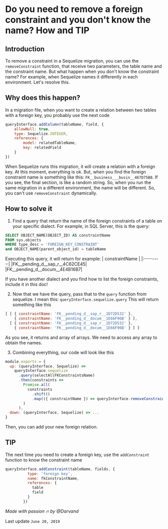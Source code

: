# Do you need to remove a foreign constraint and you don't know the name? How and TIP

## Introduction

To remove a constraint in a Sequelize migration, you can use the `removeConstraint` function, that receive two parameters, the table name and the constraint name. But what happen when you don't know the constraint name? For example, when Sequelize names it differently in each environment. Let's resolve this.

## Why does this happen?

In a migration file, when you want to create a relation between two tables with a foreign key, you probably use the next code

```javascript
queryInterface.addColumn(tableName, field, {
    allowNull: true,
    type: Sequelize.INTEGER,
    references: {
        model: relatedTableName,
        key: relatedField
    }
})
```
When Sequelize runs this migration, it will create a relation with a foreign key. At this moment, everything is ok. But, when you find the foreign constraint name is something like this: `FK__business___busin__467D75B8`. If you see, the final section, is like a random string. So, when you run the same migration in a different environment, the name will be different. So, you can't use `removeConstraint` dynamically.

## How to solve it

1. Find a query that return the name of the foreign constraints of a table on your specific dialect.
For example, in SQL Server, this is the query:

```sql
SELECT OBJECT_NAME(OBJECT_ID) AS constraintName
FROM sys.objects 
WHERE type_desc = 'FOREIGN_KEY_CONSTRAINT'
and OBJECT_NAME(parent_object_id) = tableName
```

Executing this query, it will return for example:
| constraintName |
|:--------:|
|FK__pending_d__sap_r__4C62CE45|
|FK__pending_d__docum__4E4B16B7|

If you have another dialect and you find how to list the foreign constraints, include it in this doc!

2. Now that we have the query, pass that to the `query` function from sequelize. I mean this: `queryInterface.sequelize.query`
This will return something like this

```javascript
[ [ { constraintName: 'FK__pending_d__sap_r__1D72D532' },
    { constraintName: 'FK__pending_d__docum__1E66F96B' } ],
  [ { constraintName: 'FK__pending_d__sap_r__1D72D532' },
    { constraintName: 'FK__pending_d__docum__1E66F96B' } ] ]
```
As you see, it returns and array of arrays. We need to access any array to obtain the names.

3. Combining everything, our code will look like this

```javascript
module.exports = {
  up: (queryInterface, Sequelize) =>
    queryInterface.sequelize
      .query(selectAllFKConstraintsName)
      .then(constraints =>
        Promise.all(
          constraints
            .shift()
            .map(({ constraintName }) => queryInterface.removeConstraint(tableName, constraintName))
        )
      ),
  down: (queryInterface, Sequelize) => ...
}
```
Then, you can add your new foreign relation.

## TIP

The next time you need to create a foreign key, use the `addConstraint` function to know the constraint name

```javascript
queryInterface.addConstraint(tableName, fields, {
          type: 'foreign key',
          name: fkConstraintName,
          references: {
            table
            field
          }
        })
```

_Made with passion :fire: by @Darvand_

Last update `June 20, 2019`